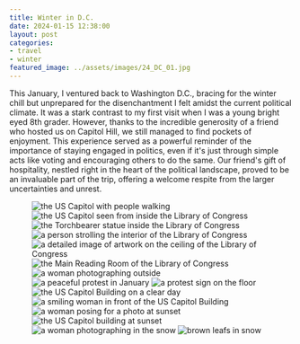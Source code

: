 ```yaml
---
title: Winter in D.C.
date: 2024-01-15 12:38:00
layout: post
categories:
- travel
- winter
featured_image: ../assets/images/24_DC_01.jpg
---
```

This January, I ventured back to Washington D.C., bracing for the winter chill but unprepared for the disenchantment I felt amidst the current political climate. It was a stark contrast to my first visit when I was a young bright eyed 8th grader. However, thanks to the incredible generosity of a friend who hosted us on Capitol Hill, we still managed to find pockets of enjoyment. This experience served as a powerful reminder of the importance of staying engaged in politics, even if it's just through simple acts like voting and encouraging others to do the same. Our friend's gift of hospitality, nestled right in the heart of the political landscape, proved to be an invaluable part of the trip, offering a welcome respite from the larger uncertainties and unrest.

<figure>
<img src="/assets/images/24_DC_01.jpg" alt="the US Capitol with people walking">
<img src="/assets/images/24_DC_02.jpg" alt="the US Capitol seen from inside the Library of Congress">
<img src="/assets/images/24_DC_03.jpg" alt="the Torchbearer statue inside the Library of Congress">
<img src="/assets/images/24_DC_04.jpg" alt="a person strolling the interior of the Library of Congress">
<img src="/assets/images/24_DC_05.jpg" alt="a detailed image of artwork on the ceiling of the Library of Congress">
<img src="/assets/images/24_DC_06.jpg" alt="the Main Reading Room of the Library of Congress">
<img src="/assets/images/24_DC_07.jpg" alt="a woman photographing outside">
<img src="/assets/images/24_DC_18a.jpg" alt="a peaceful protest in January">
<img src="/assets/images/24_DC_18b.jpg" alt="a protest sign on the floor">
<img src="/assets/images/24_DC_08.jpg" alt="the US Capitol Building on a clear day">
<img src="/assets/images/24_DC_09.jpg" alt="a smiling woman in front of the US Capitol Building">
<img src="/assets/images/24_DC_10.jpg" alt="a woman posing for a photo at sunset">
<img src="/assets/images/24_DC_11.jpg" alt="the US Capitol building at sunset">
<img src="/assets/images/24_DC_19.jpg" alt="a woman photographing in the snow">
<img src="/assets/images/24_DC_21.jpg" alt="brown leafs in snow">

</figure>